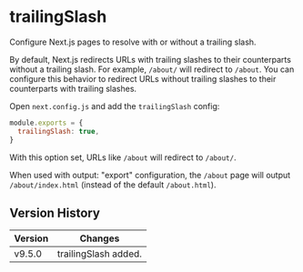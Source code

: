 # trailingSlash

Configure Next.js pages to resolve with or without a trailing slash.

By default, Next.js redirects URLs with trailing slashes to their counterparts without a trailing slash. For example, `/about/` will redirect to `/about`. You can configure this behavior to redirect URLs without trailing slashes to their counterparts with trailing slashes.

Open `next.config.js` and add the `trailingSlash` config:

```js
module.exports = {
  trailingSlash: true,
}
```

With this option set, URLs like `/about` will redirect to `/about/`.

When used with output: "export" configuration, the `/about` page will output `/about/index.html` (instead of the default `/about.html`).

## Version History

| Version  | Changes                |
| -------- | ---------------------- |
| v9.5.0  | trailingSlash added.   |